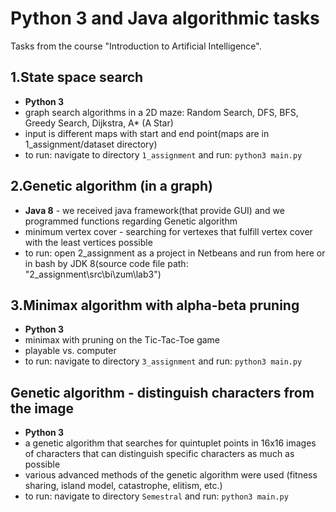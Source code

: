 # Python 3 and Java algorithmic tasks

Tasks from the course "Introduction to Artificial Intelligence".

1.State space search
---
- **Python 3**
- graph search algorithms in a 2D maze: Random Search, DFS, BFS, Greedy Search, Dijkstra, A* (A Star)
- input is different maps with start and end point(maps are in 1_assignment/dataset directory)
- to run: navigate to directory `1_assignment` and run: `python3 main.py`

2.Genetic algorithm (in a graph)
---
- **Java 8** - we received java framework(that provide GUI) and we programmed functions regarding Genetic algorithm
- minimum vertex cover - searching for vertexes that fulfill vertex cover with the least vertices possible
- to run: open 2_assignment as a project in Netbeans and run from here or in bash by JDK 8(source code file path: "2_assignment\src\bi\zum\lab3")

3.Minimax algorithm with alpha-beta pruning
---
- **Python 3**
- minimax with pruning on the Tic-Tac-Toe game
- playable vs. computer
- to run: navigate to directory `3_assignment` and run: `python3 main.py`

Genetic algorithm - distinguish characters from the image
---
- **Python 3**
- a genetic algorithm that searches for quintuplet points in 16x16 images of characters that can distinguish specific characters
as much as possible
- various advanced methods of the genetic algorithm were used (fitness sharing, island model, catastrophe, elitism, etc.)
- to run: navigate to directory `Semestral` and run: `python3 main.py`
